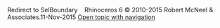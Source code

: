 ---
---

Redirect to SelBoundary&#160;
&#160;
Rhinoceros 6 © 2010-2015 Robert McNeel &amp; Associates.11-Nov-2015
 [Open topic with navigation](selboundary.html) 

